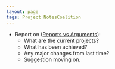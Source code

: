```yaml
---
layout: page
tags: Project NotesCoalition 
---
```


- Report on ([Reports vs Arguments](Reports%20vs%20Arguments.md)): 
	- What are the current projects?
	- What has been achieved?
	- Any major changes from last time?
	- Suggestion moving on.
